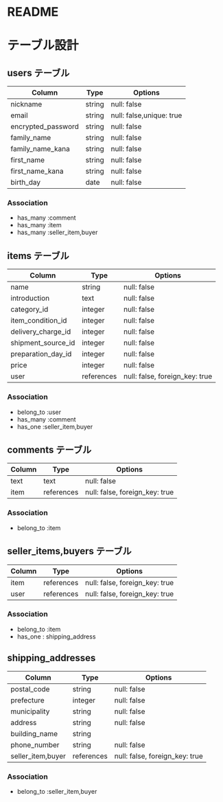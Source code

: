 # README

# テーブル設計

## users テーブル

| Column             | Type     | Options                  |
| ------------------ | -------- | -------------------      |
| nickname           | string   | null: false              |
| email              | string   | null: false,unique: true |
| encrypted_password | string   | null: false              |
| family_name        | string   | null: false              |
| family_name_kana   | string   | null: false              |
| first_name         | string   | null: false              |
| first_name_kana    | string   | null: false              |
| birth_day          | date     | null: false              |


### Association

- has_many :comment
- has_many :item
- has_many :seller_item,buyer


## items テーブル

| Column             | Type      | Options     |
| ------------------ | --------- | ----------- |
| name               | string    | null: false |
| introduction       | text      | null: false |
| category_id        | integer   | null: false |
| item_condition_id  | integer   | null: false |
| delivery_charge_id | integer   | null: false |
| shipment_source_id | integer   | null: false |
| preparation_day_id | integer   | null: false |
| price              | integer   | null: false |
| user               |references | null: false, foreign_key: true |

### Association

- belong_to :user
- has_many  :comment
- has_one   :seller_item,buyer


## comments テーブル

| Column      | Type       | Options                        |
| ----------- | ---------- | ------------------------------ |
| text        | text       | null: false                    |
| item        | references | null: false, foreign_key: true |

### Association

- belong_to :item


## seller_items,buyers テーブル

| Column      | Type       | Options                        |
| ----------- | ---------- | ------------------------------ |
| item        | references | null: false, foreign_key: true |
| user        | references | null: false, foreign_key: true |

 ### Association

- belong_to :item
- has_one : shipping_address


## shipping_addresses

| Column            | Type       | Options     |
| ----------------- | ---------- | ----------- |
| postal_code       | string     | null: false |
| prefecture        | integer    | null: false |
| municipality      | string     | null: false |
| address           | string     | null: false |
| building_name     | string     |
| phone_number      | string     | null: false |
| seller_item,buyer | references | null: false, foreign_key: true |


### Association

- belong_to :seller_item,buyer
